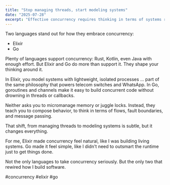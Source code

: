 ```yaml
---
title: "Stop managing threads, start modeling systems"
date: "2025-07-28"
excerpt: "Effective concurrency requires thinking in terms of systems rather than low-level thread management. Languages like Elixir and Go enable this shift through lightweight processes and message passing that align with system thinking."
---
```


Two languages stand out for how they embrace concurrency:

 * Elixir
 * Go

Plenty of languages support concurrency: Rust, Kotlin, even Java with enough effort. But Elixir and Go do more than support it. They shape your thinking around it.

In Elixir, you model systems with lightweight, isolated processes ... part of the same philosophy that powers telecom switches and WhatsApp. In Go, goroutines and channels make it easy to build concurrent code without drowning in threads or callbacks.

Neither asks you to micromanage memory or juggle locks. Instead, they teach you to compose behavior, to think in terms of flows, fault boundaries, and message passing.

That shift, from managing threads to modeling systems is subtle, but it changes everything.

For me, Elixir made concurrency feel natural, like I was building living systems. Go made it feel simple, like I didn't need to outsmart the runtime just to get things done.

Not the only languages to take concurrency seriously. But the only two that rewired how I build software.

#concurrency #elixir #go
